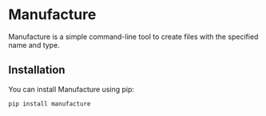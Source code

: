 # Manufacture

Manufacture is a simple command-line tool to create files with the specified name and type.

## Installation

You can install Manufacture using pip:

```sh
pip install manufacture
